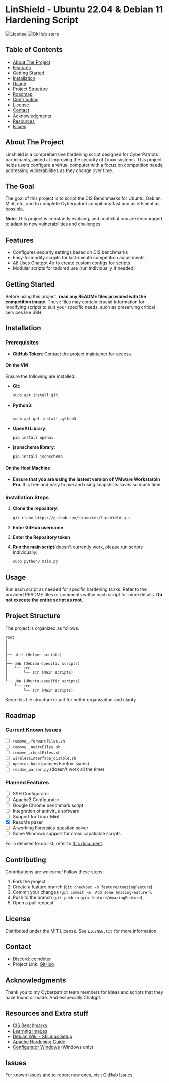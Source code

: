 # LinShield - Ubuntu 22.04 & Debian 11 Hardening Script

![License](https://img.shields.io/badge/license-MIT-blue)
![GitHub stars](https://img.shields.io/github/stars/coindxter/linshield?style=social)

## Table of Contents

- [About The Project](#about-the-project)
- [Features](#features)
- [Getting Started](#getting-started)
- [Installation](#installation)
- [Usage](#usage)
- [Project Structure](#project-structure)
- [Roadmap](#roadmap)
- [Contributing](#contributing)
- [License](#license)
- [Contact](#contact)
- [Acknowledgments](#acknowledgments)
- [Resources](#resources)
- [Issues](#issues)

## About The Project

Linshield is a comprehensive hardening script designed for CyberPatriots participants, aimed at improving the security of Linux systems. This project helps users configure a virtual computer with a focus on competition needs, addressing vulnerabilities as they change over time.

## The Goal

The goal of this project is to script the CIS Benchmarks for Ubuntu, Debian, Mint, etc, and to complete Cyberpatriot compitions fast and as efficient as possible.

**Note**: This project is constantly evolving, and contributions are encouraged to adapt to new vulnerabilities and challenges.

## Features

- Configures security settings based on CIS benchmarks
- Easy-to-modify scripts for last-minute competition adjustments
- Ai! Uses Chatgpt 4o to create custom configs for scripts
- Modular scripts for tailored use (run individually if needed)

## Getting Started

Before using this project, **read any README files provided with the competition image**. These files may contain crucial information for modifying scripts to suit your specific needs, such as preserving critical services like SSH.

## Installation

### Prerequisites

- **GitHub Token**: Contact the project maintainer for access.

#### On the VM

Ensure the following are installed:

- **Git**:

  ```bash
  sudo apt install git
  ```

- **Python3**:

  ```bash

  sudo apt-get install python3
  ```

- **OpenAI Library**:

  ```bash
  pip install openai
  ```

- **jsonschema library**:

  ```bash
  pip install jsonschema

  ```

#### On the Host Machine

- **Ensure that you are using the lastest version of VMware Workstatoin Pro**. It is free and easy to use and using snapshots saves so much time.

### Installation Steps

1. **Clone the repository**:

   ```bash
   git clone https://github.com/coindxter/linshield.git
   ```

2. **Enter GitHub username**

3. **Enter the Repository token**

4. **Run the main script**(doesn't currently work, please run scripts individually:

   ```bash
   sudo python3 main.py
   ```

## Usage

Run each script as needed for specific hardening tasks. Refer to the provided README files or comments within each script for more details. **Do not execute the entire script as root.**

## Project Structure

The project is organized as follows:

```
root
│
|
│
├── util (Helper scripts)
│
├── deb (Debian-specific scripts)
│   └── src
│       └── scr (Main scripts)
│
└── ubu (Ubuntu-specific scripts)
    └── src
        └── scr (Main scripts)
```

Keep this file structure intact for better organization and clarity.

## Roadmap

### Current Known Issues

- [ ] `remove_.forwardFiles.sh`
- [ ] `remove_.netrcFiles.sh`
- [ ] `remove_.rhostFiles.sh`
- [ ] `wirelessInterface_disable.sh`
- [ ] `updates.bash` (causes Firefox issues)
- [ ] `readme_parser.py` (doesn't work all the time)

### Planned Features

- [ ] SSH Configurator
- [ ] Apache2 Configurator
- [ ] Google Chrome benchmark script
- [ ] Integration of antivirus software
- [ ] Support for Linux Mint
- [x] ReadMe paser
- [ ] A working Forensics question solver
- [ ] Some Windows support for cross capatiable scripts

For a detailed to-do list, refer to [this document](https://docs.google.com/document/d/1-FsZslNIoV-RhUrHJwwTRpoqesvRpsoWxYrz_h87TeI/edit?usp=sharing).

## Contributing

Contributions are welcome! Follow these steps:

1. Fork the project.
2. Create a feature branch (`git checkout -b feature/AmazingFeature`).
3. Commit your changes (`git commit -m 'Add some AmazingFeature'`).
4. Push to the branch (`git push origin feature/AmazingFeature`).
5. Open a pull request.

## License

Distributed under the MIT License. See `LICENSE.txt` for more information.

## Contact

- Discord: [coindxter](https://discordapp.com/users/728364815130820709)
- Project Link: [GitHub](https://github.com/coindxter/linshield)

## Acknowledgments

Thank you to my Cyberpatriot team members for ideas and scripts that they have found or made. And esspecially Chatgpt.

## Resources and Extra stuff

- [CIS Benchmarks](https://drive.google.com/drive/folders/1ypIhhKznlM7kV1YDaFEKwkTnpdsPZXk_)
- [Learning Images](https://drive.google.com/drive/u/1/folders/1w9VY57FTUfuPinmd2CvVs-oA5N03URW6)
- [Debian Wiki - SELinux Setup](https://wiki.debian.org/SELinux/Setup)
- [Apache Hardening Guide](https://geekflare.com/apache-web-server-hardening-security/)
- [Configurator Windows](https://cyberpatriots.nyc3.cdn.digitaloceanspaces.com/scripts/go/build_configs.exe) (Windows only)

## Issues

For known issues and to report new ones, visit [GitHub Issues](https://github.com/coindxter/linshield/issues).
